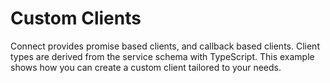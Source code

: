 # Custom Clients

Connect provides promise based clients, and callback based clients. Client types
are derived from the service schema with TypeScript. This example shows how you
can create a custom client tailored to your needs.
